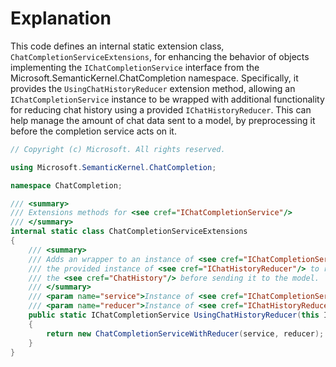 # Explanation
This code defines an internal static extension class, `ChatCompletionServiceExtensions`, for enhancing the behavior of objects implementing the `IChatCompletionService` interface from the Microsoft.SemanticKernel.ChatCompletion namespace. Specifically, it provides the `UsingChatHistoryReducer` extension method, allowing an `IChatCompletionService` instance to be wrapped with additional functionality for reducing chat history using a provided `IChatHistoryReducer`. This can help manage the amount of chat data sent to a model, by preprocessing it before the completion service acts on it.

```csharp
// Copyright (c) Microsoft. All rights reserved.

using Microsoft.SemanticKernel.ChatCompletion;

namespace ChatCompletion;

/// <summary>
/// Extensions methods for <see cref="IChatCompletionService"/>
/// </summary>
internal static class ChatCompletionServiceExtensions
{
    /// <summary>
    /// Adds an wrapper to an instance of <see cref="IChatCompletionService"/> which will use
    /// the provided instance of <see cref="IChatHistoryReducer"/> to reduce the size of
    /// the <see cref="ChatHistory"/> before sending it to the model.
    /// </summary>
    /// <param name="service">Instance of <see cref="IChatCompletionService"/></param>
    /// <param name="reducer">Instance of <see cref="IChatHistoryReducer"/></param>
    public static IChatCompletionService UsingChatHistoryReducer(this IChatCompletionService service, IChatHistoryReducer reducer)
    {
        return new ChatCompletionServiceWithReducer(service, reducer);
    }
}
```